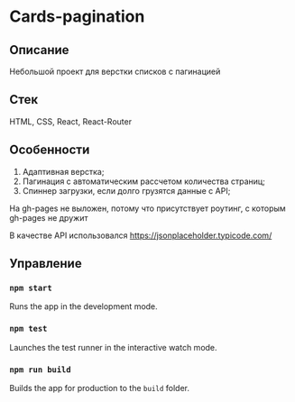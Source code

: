 # Cards-pagination

## Описание
Небольшой проект для верстки списков с пагинацией

## Стек 
HTML, CSS, React, React-Router

## Особенности
1. Адаптивная верстка;
2. Пагинация с автоматическим рассчетом количества страниц;
3. Спиннер загрузки, если долго грузятся данные с API;

На gh-pages не выложен, потому что присутствует роутинг, с которым gh-pages не дружит

В качестве API использовался https://jsonplaceholder.typicode.com/

## Управление
### `npm start`
Runs the app in the development mode.

### `npm test`
Launches the test runner in the interactive watch mode.

### `npm run build`
Builds the app for production to the `build` folder.
